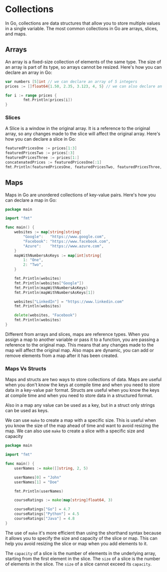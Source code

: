 # Collections

In Go, collections are data structures that allow you to store multiple values in a single variable. The most common collections in Go are arrays, slices, and maps.

## Arrays

An array is a fixed-size collection of elements of the same type. The size of an array is part of its type, so arrays cannot be resized. Here's how you can declare an array in Go:

```go
var numbers [5]int // we can declare an array of 5 integers
prices := []float64{1.50, 2.35, 3.123, 4, 5} // we can also declare an array using the shorthand syntax

for i := range prices {
		fmt.Println(prices[i])
}
```

### Slices

A Slice is a window in the original array. It is a reference to the original array, so any changes made to the slice will affect the original array. Here's how you can declare a slice in Go:

```go
featuredPricesOne := prices[1:3]
featuredPricesTwo := prices[:3]
featuredPricesThree := prices[1:]
concatenatedPrices := featuredPricesOne[:1]
fmt.Println(featuredPricesOne, featuredPricesTwo, featuredPricesThree, concatenatedPrices)
```

## Maps

Maps in Go are unordered collections of key-value pairs. Here's how you can declare a map in Go:

```go
package main

import "fmt"

func main() {
	websites := map[string]string{
		"Google":   "https://www.google.com",
		"Facebook": "https://www.facebook.com",
		"Azure":    "https://www.azure.com",
	}
	mapWithNumbersAsKeys := map[int]string{
		1: "One",
		2: "Two",
	}

	fmt.Println(websites)
	fmt.Println(websites["Google"])
	fmt.Println(mapWithNumbersAsKeys)
	fmt.Println(mapWithNumbersAsKeys[1])

	websites["LinkedIn"] = "https://www.linkedin.com"
	fmt.Println(websites)

	delete(websites, "Facebook")
	fmt.Println(websites)
}
```

Different from arrays and slices, maps are reference types. When you assign a map to another variable or pass it to a function, you are passing a reference to the original map. This means that any changes made to the map will affect the original map. Also maps are dynamic, you can add or remove elements from a map after it has been created.

### Maps Vs Structs

Maps and structs are two ways to store collections of data. Maps are useful when you don't know the keys at compile time and when you need to store data in a key-value pair format. Structs are useful when you know the keys at compile time and when you need to store data in a structured format.

Also in a map any value can be used as a key, but in a struct only strings can be used as keys.

We can use `make` to create a map with a specific size. This is useful when you know the size of the map ahead of time and want to avoid resizing the map. We can also use `make` to create a slice with a specific size and capacity

```go
package main

import "fmt"

func main() {
	userNames := make([]string, 2, 5)

	userNames[0] = "John"
	userNames[1] = "Doe"

	fmt.Println(userNames)

	courseRatings := make(map[string]float64, 3)

	courseRatings["Go"] = 4.7
	courseRatings["Python"] = 4.5
	courseRatings["Java"] = 4.8
}
```

The use of `make` it's more efficient than using the shorthand syntax because it allows you to specify the size and capacity of the slice or map. This can help you avoid resizing the slice or map when you add elements to it.

The `capacity` of a slice is the number of elements in the underlying array, starting from the first element in the slice. The `size` of a slice is the number of elements in the slice. The `size` of a slice cannot exceed its `capacity`.
